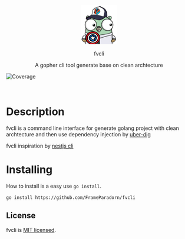 
<p align="center">
    <img src="https://raw.githubusercontent.com/FrameParadorn/fvcli/main/logo.png" width="100px" style="margin: 0 auto"/>
<p/>
<p align="center">
    fvcli
<p/>
<p align="center">
    A gopher cli tool generate base on clean archtecture
<p/>

![Coverage](https://img.shields.io/badge/Coverage-50.0%25-yellow)

<br>

# Description

fvcli is a command line interface for generate golang project with clean
archtecture and then use dependency injection by
[uber-dig](https://github.com/uber-go/dig)

fvcli inspiration by [nestjs cli](https://docs.nestjs.com/cli/overview)

# Installing

How to install is a easy use `go install`.

```
go install https://github.com/FrameParadorn/fvcli
```

## License

fvcli is [MIT licensed](LICENSE).
